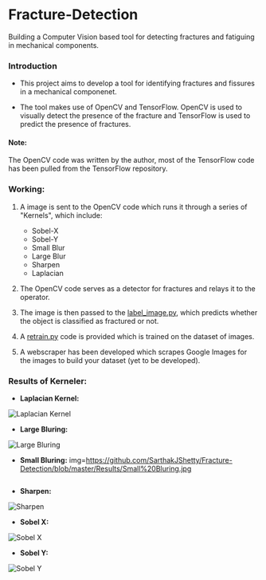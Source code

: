 # Fracture-Detection
Building a Computer Vision based tool for detecting fractures and fatiguing in mechanical components.

### Introduction
- This project aims to develop a tool for identifying fractures and fissures in a mechanical componenet.

- The tool makes use of OpenCV and TensorFlow. OpenCV is used to visually detect the presence of the fracture and TensorFlow is used to predict the presence of fractures.

#### Note:
The OpenCV code was written by the author, most of the TensorFlow code has been pulled from the TensorFlow repository.

### Working:
1. A image is sent to the OpenCV code which runs it through a series of "Kernels", which include:

	- Sobel-X
	- Sobel-Y
	- Small Blur
	- Large Blur
	- Sharpen
	- Laplacian

2. The OpenCV code serves as a detector for fractures and relays it to the operator.

3. The image is then passed to the [label_image.py](https://github.com/SarthakJShetty/Fracture-Detection/blob/master/label_image.py), which predicts whether the object is classified as fractured or not.

4. A [retrain.py](https://github.com/SarthakJShetty/Fracture-Detection/blob/master/retrain.py) code is provided which is trained on the dataset of images. 

5. A webscraper has been developed which scrapes Google Images for the images to build your dataset (yet to be developed).

### Results of Kerneler:

- **Laplacian Kernel:** 

![Laplacian Kernel](https://github.com/SarthakJShetty/Fracture-Detection/blob/master/Results/Laplacian.jpg)

- **Large Bluring:** 

![Large Bluring](https://github.com/SarthakJShetty/Fracture-Detection/blob/master/Results/Large%20Bluring.jpg)

- **Small Bluring:** 
img=https://github.com/SarthakJShetty/Fracture-Detection/blob/master/Results/Small%20Bluring.jpg
<p align="center">
<img/>
</p>

- **Sharpen:** 	

![Sharpen](https://github.com/SarthakJShetty/Fracture-Detection/blob/master/Results/Sharpen.jpg)

- **Sobel X:** 

![Sobel X](https://github.com/SarthakJShetty/Fracture-Detection/blob/master/Results/Sobel%20X.jpg)

- **Sobel Y:** 

![Sobel Y](https://github.com/SarthakJShetty/Fracture-Detection/blob/master/Results/Sobel%20Y.jpg)
